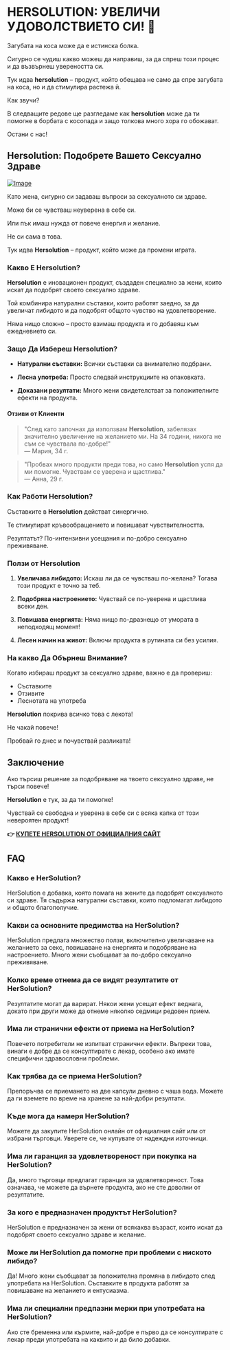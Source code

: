 # HERSOLUTION: УВЕЛИЧИ УДОВОЛСТВИЕТО СИ! 💖

Загубата на коса може да е истинска болка. 

Сигурно се чудиш какво можеш да направиш, за да спреш този процес и да възвърнеш увереността си. 

Тук идва **hersolution** – продукт, който обещава не само да спре загубата на коса, но и да стимулира растежа й. 

Как звучи? 

В следващите редове ще разгледаме как **hersolution** може да ти помогне в борбата с косопада и защо толкова много хора го обожават. 

Остани с нас!

## Hersolution: Подобрете Вашето Сексуално Здраве

[![Image](https://www2.sellhealth.com/231/hs-order-button.jpg)](https://gchaffi.com/EnLbEB19)

Като жена, сигурно си задаваш въпроси за сексуалното си здраве. 

Може би се чувстваш неуверена в себе си.

Или пък имаш нужда от повече енергия и желание. 

Не си сама в това. 

Тук идва **Hersolution** – продукт, който може да промени играта.

### Какво Е Hersolution?

**Hersolution** е иновационен продукт, създаден специално за жени, които искат да подобрят своето сексуално здраве. 

Той комбинира натурални съставки, които работят заедно, за да увеличат либидото и да подобрят общото чувство на удовлетворение.

Няма нищо сложно – просто взимаш продукта и го добавяш към ежедневието си.

### Защо Да Избереш Hersolution?

- **Натурални съставки:** Всички съставки са внимателно подбрани.
  
- **Лесна употреба:** Просто следвай инструкциите на опаковката.

- **Доказани резултати:** Много жени свидетелстват за положителните ефекти на продукта.

#### Отзиви от Клиенти

> "След като започнах да използвам **Hersolution**, забелязах значително увеличение на желанието ми. На 34 години, никога не съм се чувствала по-добре!"  
> — Мария, 34 г.

> "Пробвах много продукти преди това, но само **Hersolution** успя да ми помогне. Чувствам се уверена и щастлива."  
> — Анна, 29 г.

### Как Работи Hersolution?

Съставките в **Hersolution** действат синергично. 

Те стимулират кръвообращението и повишават чувствителността. 

Резултатът? По-интензивни усещания и по-добро сексуално преживяване.

### Ползи от Hersolution

1. **Увеличава либидото:** Искаш ли да се чувстваш по-желана? Тогава този продукт е точно за теб.
   
2. **Подобрява настроението:** Чувствай се по-уверена и щастлива всеки ден.
   
3. **Повишава енергията:** Няма нищо по-дразнещо от умората в неподходящ момент!

4. **Лесен начин на живот:** Включи продукта в рутината си без усилия.

### На какво Да Обърнеш Внимание?

Когато избираш продукт за сексуално здраве, важно е да провериш:

- Съставките
- Отзивите
- Леснотата на употреба

**Hersolution** покрива всичко това с лекота! 

Не чакай повече!

Пробвай го днес и почувствай разликата!

## Заключение

Ако търсиш решение за подобряване на твоето сексуално здраве, не търси повече! 

**Hersolution** е тук, за да ти помогне!

Чувствай се свободна и уверена в себе си с всяка капка от този невероятен продукт!



**👉 [КУПЕТЕ HERSOLUTION ОТ ОФИЦИАЛНИЯ САЙТ](https://gchaffi.com/EnLbEB19)**

## FAQ

### Какво е HerSolution?
HerSolution е добавка, която помага на жените да подобрят сексуалното си здраве. Тя съдържа натурални съставки, които подпомагат либидото и общото благополучие.

### Какви са основните предимства на HerSolution?
HerSolution предлага множество ползи, включително увеличаване на желанието за секс, повишаване на енергията и подобряване на настроението. Много жени съобщават за по-добро сексуално преживяване.

### Колко време отнема да се видят резултатите от HerSolution?
Резултатите могат да варират. Някои жени усещат ефект веднага, докато при други може да отнеме няколко седмици редовен прием.

### Има ли странични ефекти от приема на HerSolution?
Повечето потребители не изпитват странични ефекти. Въпреки това, винаги е добре да се консултирате с лекар, особено ако имате специфични здравословни проблеми.

### Как трябва да се приема HerSolution?
Препоръчва се приемането на две капсули дневно с чаша вода. Можете да ги вземете по време на хранене за най-добри резултати.

### Къде мога да намеря HerSolution?
Можете да закупите HerSolution онлайн от официалния сайт или от избрани търговци. Уверете се, че купувате от надеждни източници.

### Има ли гаранция за удовлетвореност при покупка на HerSolution?
Да, много търговци предлагат гаранция за удовлетвореност. Това означава, че можете да върнете продукта, ако не сте доволни от резултатите.

### За кого е предназначен продуктът HerSolution?
HerSolution е предназначен за жени от всякаква възраст, които искат да подобрят своето сексуално здраве и желание. 

### Може ли HerSolution да помогне при проблеми с ниското либидо?
Да! Много жени съобщават за положителна промяна в либидото след употребата на HerSolution. Съставките в продукта работят за повишаване на желанието и ентусиазма.

### Има ли специални предпазни мерки при употребата на HerSolution?
Ако сте бременна или кърмите, най-добре е първо да се консултирате с лекар преди употребата на каквито и да било добавки.